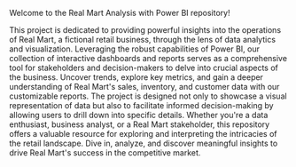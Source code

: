Welcome to the Real Mart Analysis with Power BI repository! 

  This project is dedicated to providing powerful insights into the operations of Real Mart, a fictional retail business, through the lens of data analytics and visualization. 
Leveraging the robust capabilities of Power BI, our collection of interactive dashboards and reports serves as a comprehensive tool for stakeholders and decision-makers to delve 
into crucial aspects of the business. Uncover trends, explore key metrics, and gain a deeper understanding of Real Mart's sales, inventory, and customer data with our customizable reports. 
The project is designed not only to showcase a visual representation of data but also to facilitate informed decision-making by allowing users to drill down into specific details. 
Whether you're a data enthusiast, business analyst, or a Real Mart stakeholder, this repository offers a valuable resource for exploring and interpreting the intricacies of the retail landscape. 
Dive in, analyze, and discover meaningful insights to drive Real Mart's success in the competitive market.
